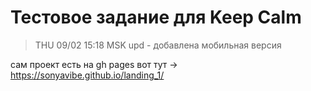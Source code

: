 # Тестовое задание для Keep Calm

> THU 09/02 15:18 MSK upd - добавлена мобильная версия

сам проект есть на gh pages вот тут -> https://sonyavibe.github.io/landing_1/
